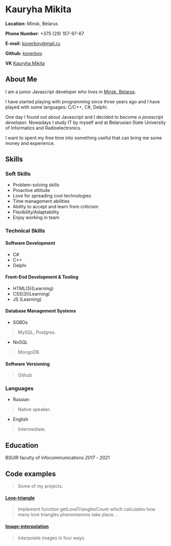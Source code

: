# Kauryha Mikita

**Location:** Minsk, Belarus

**Phone Number**: +375 (29) 157-97-67

**E-mail:** koverboy@mail.ru

**Github:** [koverboy](https://github.com/koverboy)

**VK** [Kauryha Mikita](https://vk.com/id170671315)

## About Me

I am a junior Javascript developer who lives in [Minsk, Belarus](https://en.wikipedia.org/wiki/Minsk).

I have started playing with programming since three years ago and I have played with some languages: C/C++, C#, Delphi.

One day I found out about Javascript and I decided to become *a javascript developer*. Nowadays I study IT by myself and at  Belarusian State University of Informatics and Radioelectronics.

I want  to spent my free time into something useful that can bring me some money and experience.

## Skills

### Soft Skills

- Problem-solving skills
- Proactive attitude
- Love for spreading cool technologies
- Time management abilities
- Ability to accept and learn from criticism
- Flexibility/Adaptability
- Enjoy working in team

### Technical Skills

#### Software Development

- C# 
- C++
- Delphi

#### Front-End Development & Tooling

- HTML(5)(Learning)
- CSS(3)(Learning)
- JS (Learning)

#### Database Management Systems

- SGBDs

> MySQL, Postgres.

- NoSQL

> MongoDB.

#### Software Versioning

> Github

### Languages

- Russian

> Native speaker.

- English

> Intermediate.

## Education

BSUIR faculty of infocommunications
*2017* - *2021*

## Code examples

> Some of my projects.

#### [Love-triangle](https://github.com/koverboy/love-triangle)

> Implement function getLoveTrianglesCount which calculates how many love triangles phenomenons take place. .

#### [Image-interpolation](https://github.com/koverboy/image-interpolation)

> Interpolate images in four ways
